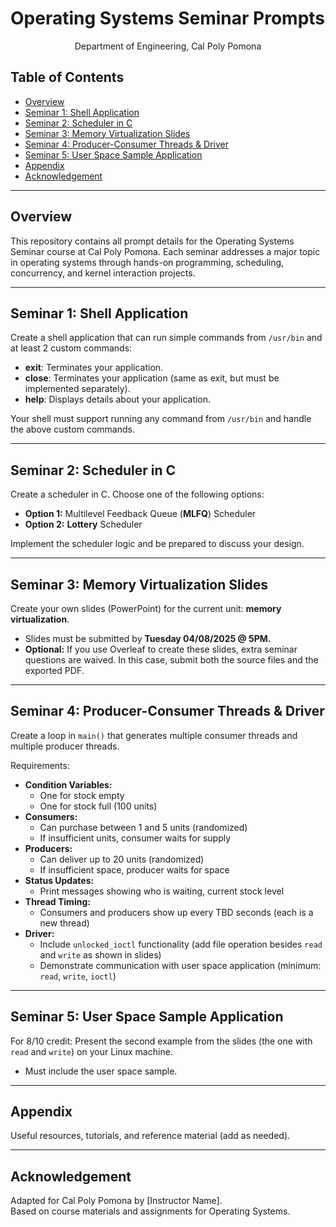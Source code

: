 # Operating Systems Seminar Prompts

<p align="center">
Department of Engineering, Cal Poly Pomona
</p>

## Table of Contents
- [Overview](#overview)
- [Seminar 1: Shell Application](#seminar-1-shell-application)
- [Seminar 2: Scheduler in C](#seminar-2-scheduler-in-c)
- [Seminar 3: Memory Virtualization Slides](#seminar-3-memory-virtualization-slides)
- [Seminar 4: Producer-Consumer Threads & Driver](#seminar-4-producer-consumer-threads--driver)
- [Seminar 5: User Space Sample Application](#seminar-5-user-space-sample-application)
- [Appendix](#appendix)
- [Acknowledgement](#acknowledgement)

---

## Overview

This repository contains all prompt details for the Operating Systems Seminar course at Cal Poly Pomona. Each seminar addresses a major topic in operating systems through hands-on programming, scheduling, concurrency, and kernel interaction projects.

---

## Seminar 1: Shell Application

Create a shell application that can run simple commands from `/usr/bin` and at least 2 custom commands:

- **exit**: Terminates your application.
- **close**: Terminates your application (same as exit, but must be implemented separately).
- **help**: Displays details about your application.

Your shell must support running any command from `/usr/bin` and handle the above custom commands.

---

## Seminar 2: Scheduler in C

Create a scheduler in C. Choose one of the following options:

- **Option 1:** Multilevel Feedback Queue (**MLFQ**) Scheduler
- **Option 2:** **Lottery** Scheduler

Implement the scheduler logic and be prepared to discuss your design.

---

## Seminar 3: Memory Virtualization Slides

Create your own slides (PowerPoint) for the current unit: **memory virtualization**.

- Slides must be submitted by **Tuesday 04/08/2025 @ 5PM.**
- **Optional:** If you use Overleaf to create these slides, extra seminar questions are waived. In this case, submit both the source files and the exported PDF.

---

## Seminar 4: Producer-Consumer Threads & Driver

Create a loop in `main()` that generates multiple consumer threads and multiple producer threads.

Requirements:

- **Condition Variables:**  
  - One for stock empty
  - One for stock full (100 units)
- **Consumers:**  
  - Can purchase between 1 and 5 units (randomized)
  - If insufficient units, consumer waits for supply
- **Producers:**  
  - Can deliver up to 20 units (randomized)
  - If insufficient space, producer waits for space
- **Status Updates:**  
  - Print messages showing who is waiting, current stock level
- **Thread Timing:**  
  - Consumers and producers show up every TBD seconds (each is a new thread)
- **Driver:**  
  - Include `unlocked_ioctl` functionality (add file operation besides `read` and `write` as shown in slides)
  - Demonstrate communication with user space application (minimum: `read`, `write`, `ioctl`)

---

## Seminar 5: User Space Sample Application

For 8/10 credit: Present the second example from the slides (the one with `read` and `write`) on your Linux machine.  
- Must include the user space sample.

---

## Appendix

Useful resources, tutorials, and reference material (add as needed).

---

## Acknowledgement

Adapted for Cal Poly Pomona by [Instructor Name].  
Based on course materials and assignments for Operating Systems.

